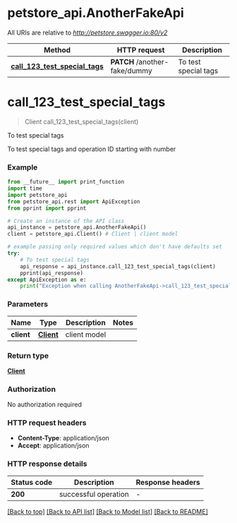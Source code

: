 # petstore_api.AnotherFakeApi

All URIs are relative to *http://petstore.swagger.io:80/v2*

Method | HTTP request | Description
------------- | ------------- | -------------
[**call_123_test_special_tags**](AnotherFakeApi.md#call_123_test_special_tags) | **PATCH** /another-fake/dummy | To test special tags


# **call_123_test_special_tags**
> Client call_123_test_special_tags(client)

To test special tags

To test special tags and operation ID starting with number

### Example

```python
from __future__ import print_function
import time
import petstore_api
from petstore_api.rest import ApiException
from pprint import pprint

# Create an instance of the API class
api_instance = petstore_api.AnotherFakeApi()
client = petstore_api.Client() # Client | client model

# example passing only required values which don't have defaults set
try:
    # To test special tags
    api_response = api_instance.call_123_test_special_tags(client)
    pprint(api_response)
except ApiException as e:
    print("Exception when calling AnotherFakeApi->call_123_test_special_tags: %s\n" % e)


```

### Parameters

Name | Type | Description  | Notes
------------- | ------------- | ------------- | -------------
 **client** | [**Client**](Client.md)| client model |

### Return type

[**Client**](Client.md)

### Authorization

No authorization required

### HTTP request headers

 - **Content-Type**: application/json
 - **Accept**: application/json

### HTTP response details
| Status code | Description | Response headers |
|-------------|-------------|------------------|
**200** | successful operation |  -  |

[[Back to top]](#) [[Back to API list]](../README.md#documentation-for-api-endpoints) [[Back to Model list]](../README.md#documentation-for-models) [[Back to README]](../README.md)

